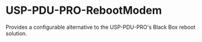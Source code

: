 # USP-PDU-PRO-RebootModem
Provides a configurable alternative to the USP-PDU-PRO's Black Box reboot solution.
